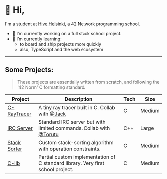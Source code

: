 # :vulcan_salute: Hi,

I'm a student at [Hive Helsinki](https://www.hive.fi/), a 42 Network programming school.


- 🔭 I’m currently working on a full stack school project.
- 🌱 I’m currently learning:
  - to board and ship projects more quickly
  - also, TypeScript and the web ecosystem
---
## Some Projects:

> These projects are essentially written from scratch, and following the '42 Norm' C formatting standard.

| Project | Description | Tech | Size |
|--------|-------------|------|------|
| [C-RayTracer](https://github.com/yourusername/minirt) | A tiny ray tracer built in C. Collab with [@Jack](https://github.com/jackwaddington) | C | Medium |
| [IRC Server](https://github.com/yourusername/irc) | Standard IRC server but with limited commands. Collab with [@Torutu](https://github.com/Torutu) | C++ | Large |
| [Stack Sorter](https://github.com/yourusername/push_swap) | Custom stack-sorting algorithm with operation constraints. | C | Medium |
| [C-lib](https://github.com/yourusername/libft) | Partial custom implementation of C standard library. Very first school project. | C | Medium |
